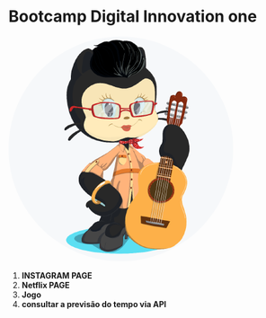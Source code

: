 # Bootcamp Digital Innovation one

<img style = "border-radius:50%" src="./64222877.png">
<ol>
  <li><b>INSTAGRAM PAGE</b></li>
  <li><b>Netflix PAGE</b></li>
  <li><b>Jogo</b></li>
  <li><b> consultar a previsão do tempo via API </b></i>
</ol>
